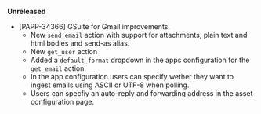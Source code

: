 **Unreleased**
* [PAPP-34366] GSuite for Gmail improvements. 
    * New  `send_email` action with support for attachments, plain text and html bodies and send-as alias.
    * New `get_user` action
    * Added a `default_format` dropdown in the apps configuration for the `get_email` action.
    * In the app configuration users can specify wether they want to ingest emails using ASCII or UTF-8 when polling.
    * Users can specfiy an auto-reply and forwarding address in the asset configuration page.
